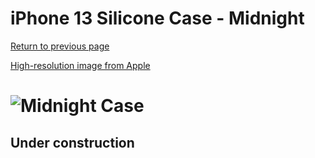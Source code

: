 # iPhone 13 Silicone Case - Midnight

[Return to previous page](/iphone_13)

[High-resolution image from Apple](https://store.storeimages.cdn-apple.com/8756/as-images.apple.com/is//MM2A3?wid=4500&hei=4500&fmt=png)

# ![Midnight Case](/everyphone/MM2A3.png)

## Under construction
